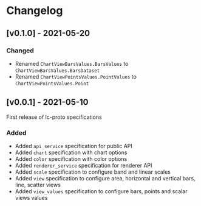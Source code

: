 # Changelog

## [v0.1.0] - 2021-05-20

### Changed

- Renamed `ChartViewBarsValues.BarsValues` to `ChartViewBarsValues.BarsDataset`
- Renamed `ChartViewPointsValues.PointValues` to `ChartViewPointsValues.Point`

## [v0.0.1] - 2021-05-10

First release of lc-proto specifications

### Added 

- Added `api_service` specification for public API
- Added `chart` specification with chart options
- Added `color` specification with color options
- Added `renderer_service` specification for renderer API
- Added `scale` specification to configure band and linear scales
- Added `view` specification to configure area, horizontal and vertical bars, line, scatter views
- Added `view_values` specification to configure bars, points and scalar views values
